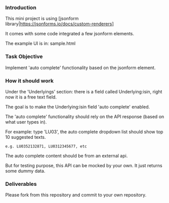 <h3>Introduction</h3>

  This mini project is using [jsonform library|https://jsonforms.io/docs/custom-renderers]

  It comes with some code integrated a few jsonform elements.

  The example UI is in: sample.html

<h3>Task Objective</h3>

  Implement 'auto complete' functionality based on the jsonform element.

<h3>How it should work</h3>

  Under the 'Underlyings' section: there is a field called Underlying:isin, right now it is a free text field.

  The goal is to make the Underlying:isin field 'auto complete' enabled.

  The 'auto complete' functionality should rely on the API response (based on what user types in).

  For example: type 'LU03', the auto complete dropdown list should show top 10 suggested texts.

	e.g. LU0352132871, LU0312345677, etc

  The auto complete content should be from an external api.

  But for testing purpose, this API can be mocked by your own. It just returns some dummy data.


<h3>Deliverables</h3>

  Please fork from this repository and commit to your own repository.
